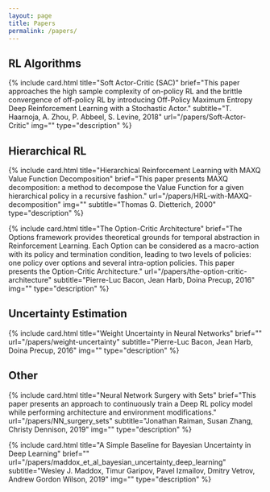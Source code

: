 ```yaml
---
layout: page
title: Papers
permalink: /papers/
---
```


<!--
To add a paper one must add a line with the following code:

{% include card.html title="" brief="" img="" url="" type="" %}

title:      The title of the paper
img:        An image that represents the paper, or leave "" for no image
url:        The url of the paper post
type:       "bulletlist" or "description".
brief:      The text content of the card. If type is "bulletlist",
            semicolons are used to split the text into bullet points.
            If type is "description", semicolons are parsed as newlines.
subtitle:   Put here the paper authors and year
-->

## RL Algorithms

{% include card.html title="Soft Actor-Critic (SAC)"
brief="This paper approaches the high sample complexity of on-policy RL and the brittle convergence of off-policy RL by introducing Off-Policy Maximum Entropy Deep Reinforcement Learning with a Stochastic Actor."
subtitle="T. Haarnoja, A. Zhou, P. Abbeel, S. Levine, 2018" url="/papers/Soft-Actor-Critic" img="" type="description" %}

## Hierarchical RL
{% include card.html title="Hierarchical Reinforcement Learning with MAXQ Value Function Decomposition"
brief="This paper presents MAXQ decomposition: a method to decompose the Value Function for a given hierarchical policy in a recursive fashion."
url="/papers/HRL-with-MAXQ-decomposition" img="" subtitle="Thomas G. Dietterich, 2000" type="description" %}


{% include card.html title="The Option-Critic Architecture"
brief="The Options framework provides theoretical grounds for temporal abstraction in Reinforcement Learning. Each Option can be considered as a macro-action with its policy and termination condition, leading to two levels of policies: one policy over options and several intra-option policies. This paper presents the Option-Critic Architecture."
url="/papers/the-option-critic-architecture"
subtitle="Pierre-Luc Bacon, Jean Harb, Doina Precup, 2016" img="" type="description" %}

## Uncertainty Estimation
{% include card.html
title="Weight Uncertainty in Neural Networks"
brief=""
url="/papers/weight-uncertainty"
subtitle="Pierre-Luc Bacon, Jean Harb, Doina Precup, 2016" img="" type="description" %}


## Other

{% include card.html title="Neural Network Surgery with Sets"
brief="This paper presents an approach to continuously train a Deep RL policy model while performing architecture and environment modifications."
url="/papers/NN_surgery_sets" subtitle="Jonathan Raiman, Susan Zhang, Christy Dennison, 2019" img="" type="description" %}

{% include card.html title="A Simple Baseline for Bayesian Uncertainty in Deep Learning"
brief=""
url="/papers/maddox_et_al_bayesian_uncertainty_deep_learning"
subtitle="Wesley J. Maddox, Timur Garipov, Pavel Izmailov, Dmitry Vetrov, Andrew Gordon Wilson, 2019"
img="" type="description" %}




